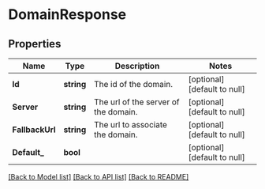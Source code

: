 # DomainResponse

## Properties
Name | Type | Description | Notes
------------ | ------------- | ------------- | -------------
**Id** | **string** | The id of the domain. | [optional] [default to null]
**Server** | **string** | The url of the server of the domain. | [optional] [default to null]
**FallbackUrl** | **string** | The url to associate the domain. | [optional] [default to null]
**Default_** | **bool** |  | [optional] [default to null]

[[Back to Model list]](../README.md#documentation-for-models) [[Back to API list]](../README.md#documentation-for-api-endpoints) [[Back to README]](../README.md)


